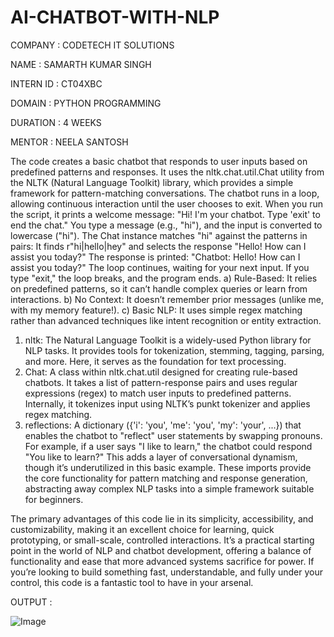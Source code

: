 # AI-CHATBOT-WITH-NLP

COMPANY : CODETECH IT SOLUTIONS

NAME : SAMARTH KUMAR SINGH

INTERN ID : CT04XBC

DOMAIN : PYTHON PROGRAMMING

DURATION : 4 WEEKS

MENTOR : NEELA SANTOSH

The code creates a basic chatbot that responds to user inputs based on predefined patterns and responses. It uses the nltk.chat.util.Chat utility from the NLTK (Natural Language Toolkit) library, which provides a simple framework for pattern-matching conversations. The chatbot runs in a loop, allowing continuous interaction until the user chooses to exit.
When you run the script, it prints a welcome message: "Hi! I'm your chatbot. Type 'exit' to end the chat."
You type a message (e.g., "hi"), and the input is converted to lowercase ("hi").
The Chat instance matches "hi" against the patterns in pairs:
It finds r"hi|hello|hey" and selects the response "Hello! How can I assist you today?"
The response is printed: "Chatbot: Hello! How can I assist you today?"
The loop continues, waiting for your next input.
If you type "exit," the loop breaks, and the program ends.
a) Rule-Based: It relies on predefined patterns, so it can’t handle complex queries or learn from interactions.
b) No Context: It doesn’t remember prior messages (unlike me, with my memory feature!).
c) Basic NLP: It uses simple regex matching rather than advanced techniques like intent recognition or entity extraction.
1) nltk: The Natural Language Toolkit is a widely-used Python library for NLP tasks. It provides tools for tokenization, stemming, tagging, parsing, and more. Here, it serves as the foundation for text processing.
2) Chat: A class within nltk.chat.util designed for creating rule-based chatbots. It takes a list of pattern-response pairs and uses regular expressions (regex) to match user inputs to predefined patterns. Internally, it tokenizes input using NLTK’s punkt tokenizer and applies regex matching.
3) reflections: A dictionary ({'i': 'you', 'me': 'you', 'my': 'your', ...}) that enables the chatbot to "reflect" user statements by swapping pronouns. For example, if a user says "I like to learn," the chatbot could respond "You like to learn?" This adds a layer of conversational dynamism, though it’s underutilized in this basic example.
 These imports provide the core functionality for pattern matching and response generation, abstracting away complex NLP tasks into a simple framework suitable for beginners.

The primary advantages of this code lie in its simplicity, accessibility, and customizability, making it an excellent choice for learning, quick prototyping, or small-scale, controlled interactions. It’s a practical starting point in the world of NLP and chatbot development, offering a balance of functionality and ease that more advanced systems sacrifice for power. If you’re looking to build something fast, understandable, and fully under your control, this code is a fantastic tool to have in your arsenal.

OUTPUT :

![Image](https://github.com/user-attachments/assets/a69f6819-934c-4ef5-b8e6-d7d0feb50e6d)
